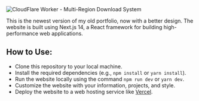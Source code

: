 <img alt="CloudFlare Worker - Multi-Region Download System" src="https://www.raulcarini.dev/api/dynamic-og">

This is the newest version of my old portfolio, now with a better design. The website is built using Next.js 14, a React framework for building high-performance web applications.

## How to Use:
- Clone this repository to your local machine.
- Install the required dependencies (e.g., `npm install` or `yarn install`).
- Run the website locally using the command `npm run dev` or `yarn dev`.
- Customize the website with your information, projects, and style.
- Deploy the website to a web hosting service like [Vercel](https://vercel.com).
